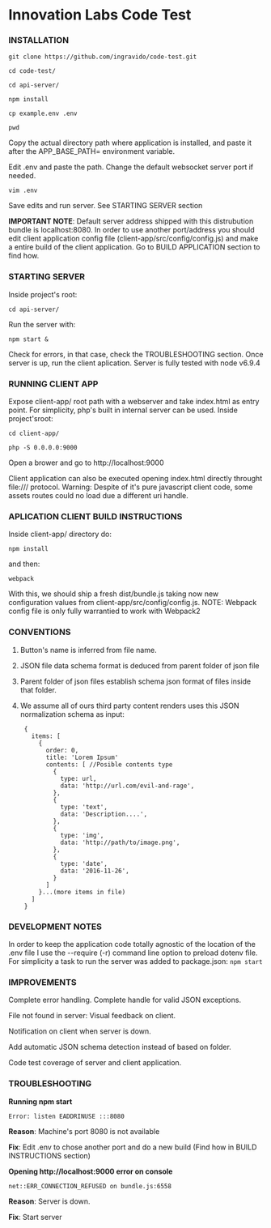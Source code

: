 # Innovation Labs Code Test

### INSTALLATION

`git clone https://github.com/ingravido/code-test.git`

`cd code-test/`

`cd api-server/`

`npm install`

`cp example.env .env`

`pwd`

Copy the actual directory path where application is installed, and paste
it after the APP_BASE_PATH= environment variable.

Edit .env and paste the path. Change the default websocket server port
if needed.

`vim .env`

Save edits and run server. See STARTING SERVER section

**IMPORTANT NOTE**: Default server address shipped with this
distrubution bundle is localhost:8080. In order to use another
port/address you should edit client application config file
(client-app/src/config/config.js) and make a entire build of the client
application. Go to BUILD APPLICATION section to find how.

### STARTING SERVER
Inside project's root:

`cd api-server/`

Run the server with:

`npm start &`

Check for errors, in that case, check the TROUBLESHOOTING section. 
Once server is up, run the client aplication. Server is fully tested with node v6.9.4

### RUNNING CLIENT APP

Expose client-app/ root path with a webserver and take index.html as
entry point. For simplicity, php's built in internal server can be used. Inside
project'sroot:

`cd client-app/`

`php -S 0.0.0.0:9000`

Open a brower and go to http://localhost:9000

Client application can also be executed opening index.html directly throught
file:/// protocol. Warning: Despite of it's pure javascript client code, some assets
routes could no load due a different uri handle.

### APLICATION CLIENT BUILD INSTRUCTIONS

Inside client-app/ directory do:

`npm install`

and then:

`webpack`

With this, we should ship a fresh dist/bundle.js taking now new
configuration values from client-app/src/config/config.js. 
NOTE: Webpack config file is only fully warrantied to work with Webpack2

### CONVENTIONS

1. Button's name is inferred from file name.
2. JSON file data schema format is deduced from parent folder of json
   file
3. Parent folder of json files establish schema json format of files inside that folder.
4. We assume all of ours third party content renders uses this JSON
   normalization schema as input:


        {
          items: [
            {
              order: 0,
              title: 'Lorem Ipsum'
              contents: [ //Posible contents type
                {
                  type: url,
                  data: 'http://url.com/evil-and-rage',
                },
                {
                  type: 'text',
                  data: 'Description....',
                },
                {
                  type: 'img',
                  data: 'http://path/to/image.png',
                },
                {
                  type: 'date',
                  data: '2016-11-26',
                }
              ]
            }...(more items in file)
          ]
        }


### DEVELOPMENT NOTES

In order to keep the application code totally agnostic of the location
of the .env file I use the --require (-r) command line option to preload
dotenv file. For simplicity a task to run the server was added to
package.json: `npm start`


### IMPROVEMENTS
Complete error handling. Complete handle for valid JSON exceptions.

File not found in server: Visual feedback on client.

Notification on client when server is down.

Add automatic JSON schema detection instead of based on folder.

Code test coverage of server and client application.



### TROUBLESHOOTING
**Running npm start**

    Error: listen EADDRINUSE :::8080

**Reason**: Machine's port 8080 is not available

**Fix**: Edit .env to chose another port and do a new build (Find how in
BUILD INSTRUCTIONS section)

**Opening http://localhost:9000 error on
console**

    net::ERR_CONNECTION_REFUSED on bundle.js:6558
**Reason**: Server is down.

**Fix**: Start server
